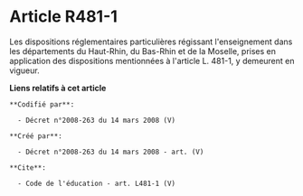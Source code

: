 # Article R481-1

Les dispositions réglementaires particulières régissant l'enseignement dans les départements du Haut-Rhin, du Bas-Rhin et de
la Moselle, prises en application des dispositions mentionnées à l'article L. 481-1, y demeurent en vigueur.

**Liens relatifs à cet article**

	**Codifié par**:

	  - Décret n°2008-263 du 14 mars 2008 (V)

	**Créé par**:

	  - Décret n°2008-263 du 14 mars 2008 - art. (V)

	**Cite**:

	  - Code de l'éducation - art. L481-1 (V)
